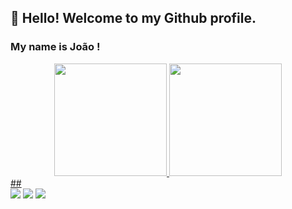 ## 👋 Hello! Welcome to my Github profile.
### My name is João !

<div align="center">
  <a href="https://github.com/joaojpsa/joaojpsa">
  <img height="180em" src="https://github-readme-stats.vercel.app/api?username=joaojpsa&show_icons=true&theme=dracula&include_all_commits=true&count_private=true"/>
  <img height="180em" src="https://github-readme-stats.vercel.app/api/top-langs/?username=joaojpsa&layout=compact&langs_count=7&theme=dracula"/>
</div>
    ##
 
<div> 
  <a href="https://instagram.com/joaojpsa" target="_blank"><img src="https://img.shields.io/badge/-Instagram-%23E4405F?style=for-the-badge&logo=instagram&logoColor=white" target="_blank"></a>
 <a href="https://discord.com/channels/957649513655468092/957649513655468100" target="_blank"><img src="https://img.shields.io/badge/Discord-7289DA?style=for-the-badge&logo=discord&logoColor=white" target="_blank"></a> 
  <a href = "mailto:joaojpsa@gmail.com"><img src="https://img.shields.io/badge/-Gmail-%23333?style=for-the-badge&logo=gmail&logoColor=white" target="_blank"></a>
 
</div>
<!---
joaojpsa/joaojpsa is a ✨ special ✨ repository because its `README.md` (this file) appears on your GitHub profile.
You can click the Preview link to take a look at your changes.
--->
